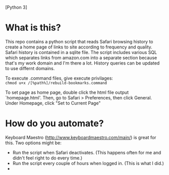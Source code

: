 [Python 3]

# What is this? 
This repo contains a python script that reads Safari browsing history to create a home page of links to site according to frequency and quality. Safari history is contained in a sqlite file. The script includes various SQL which separates links from amazon.com into a separate section because that's my work domain and I'm there a lot. History queries can be updated to use differnt domains.
 
To execute .command files, give execute privilages:  
`chmod u+x /[%path%]/rebuild-bookmarks.command`

To set page as home page, double click the html file output `homepage.html'. Then, go to Safari > Preferences, then click General. Under Homepage, click "Set to Current Page"

# How do you automate?

Keyboard Maestro (http://www.keyboardmaestro.com/main/) is great for this. Two options might be: 
* Run the script when Safari deactivates. (This happens often for me and didn't feel right to do every time.)
* Run the script every couple of hours when logged in. (This is what I did.)
* 